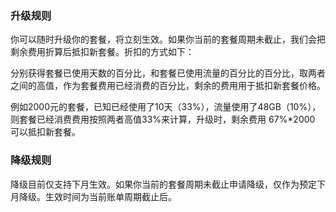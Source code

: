 ### 升级规则

你可以随时升级你的套餐，将立刻生效。如果你当前的套餐周期未截止，我们会把剩余费用折算后抵扣新套餐。折扣的方式如下：

分别获得套餐已使用天数的百分比，和套餐已使用流量的百分比的百分比，取两者之间的高值，作为套餐费用已经消费的百分比，剩余的费用用于抵扣新套餐价格。

例如2000元的套餐，已知已经使用了10天（33%），流量使用了48GB（10%），则套餐已经消费费用按照两者高值33%来计算，升级时，剩余费用 67%\*2000 可以抵扣新套餐。

### 降级规则

降级目前仅支持下月生效。如果你当前的套餐周期未截止申请降级，仅作为预定下月降级。生效时间为当前账单周期截止后。

